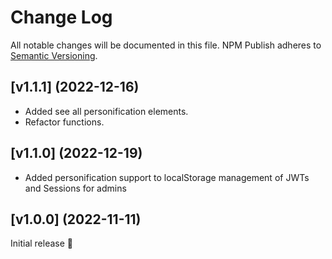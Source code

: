 # Change Log

All notable changes will be documented in this file.
NPM Publish adheres to [Semantic Versioning](http://semver.org/).

## [v1.1.1] (2022-12-16)

- Added see all personification elements.
- Refactor functions.

## [v1.1.0] (2022-12-19)

- Added personification support to localStorage management of JWTs and Sessions for admins

 <!-- [Full Changelog](https://github.com/JS-DevTools/npm-publish/compare/v1.3.0...v1.4.0)  -->

## [v1.0.0] (2022-11-11)

Initial release 🎉

